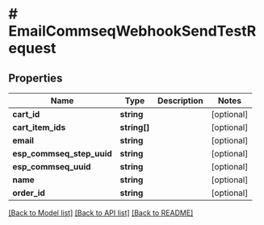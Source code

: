 # # EmailCommseqWebhookSendTestRequest

## Properties

Name | Type | Description | Notes
------------ | ------------- | ------------- | -------------
**cart_id** | **string** |  | [optional]
**cart_item_ids** | **string[]** |  | [optional]
**email** | **string** |  | [optional]
**esp_commseq_step_uuid** | **string** |  | [optional]
**esp_commseq_uuid** | **string** |  | [optional]
**name** | **string** |  | [optional]
**order_id** | **string** |  | [optional]

[[Back to Model list]](../../README.md#models) [[Back to API list]](../../README.md#endpoints) [[Back to README]](../../README.md)
